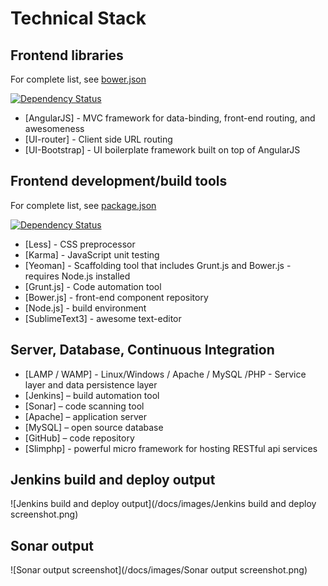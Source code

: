 # Technical Stack

## Frontend libraries 
For complete list, see [bower.json](../bower.json) 

[![Dependency Status](https://www.versioneye.com/user/projects/55899725306662001e000242/badge.svg?style=flat)](https://www.versioneye.com/user/projects/55899725306662001e000242)

*	[AngularJS] - MVC framework for data-binding, front-end routing, and awesomeness
*	[UI-router] - Client side URL routing
*	[UI-Bootstrap] - UI boilerplate framework built on top of AngularJS

## Frontend development/build tools
For complete list, see [package.json](../package.json) 

[![Dependency Status](https://www.versioneye.com/user/projects/55899654306662001d00017c/badge.svg?style=flat)](https://www.versioneye.com/user/projects/55899654306662001d00017c)
*	[Less] - CSS preprocessor
*	[Karma] - JavaScript unit testing
*	[Yeoman] - Scaffolding tool that includes Grunt.js and Bower.js - requires Node.js installed
*	[Grunt.js] - Code automation tool
*	[Bower.js] - front-end component repository
*	[Node.js] - build environment
*	[SublimeText3] - awesome text-editor

## Server, Database, Continuous Integration
*	[LAMP / WAMP] - Linux/Windows / Apache / MySQL /PHP - Service layer and data persistence layer
*	[Jenkins] – build automation tool
*	[Sonar] – code scanning tool
*	[Apache] – application server
*	[MySQL] – open source database
*	[GitHub] – code repository
*	[Slimphp] - powerful micro framework for hosting RESTful api services

## Jenkins build and deploy output
![Jenkins build and deploy output](/docs/images/Jenkins build and deploy screenshot.png)

## Sonar output 
![Sonar output screenshot](/docs/images/Sonar output screenshot.png)

